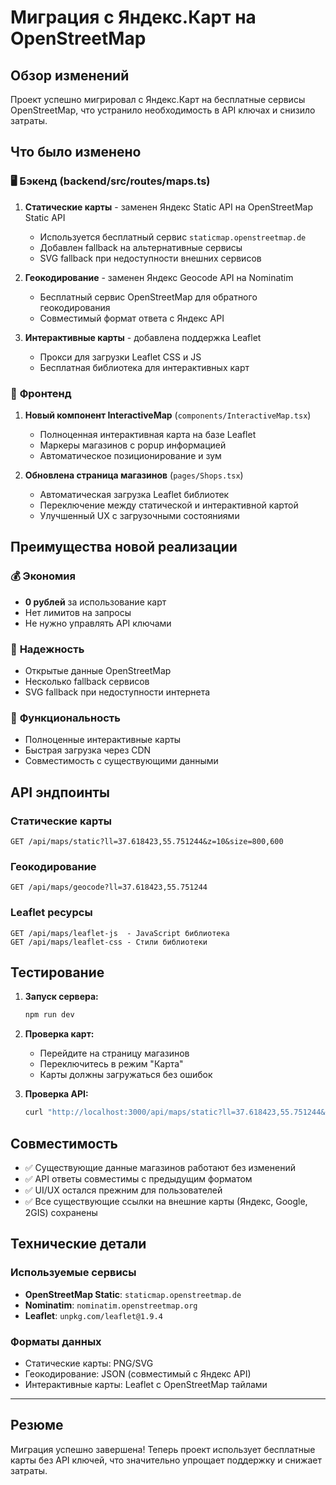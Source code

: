 # Миграция с Яндекс.Карт на OpenStreetMap

## Обзор изменений

Проект успешно мигрировал с Яндекс.Карт на бесплатные сервисы OpenStreetMap, что устранило необходимость в API ключах и снизило затраты.

## Что было изменено

### 🖥️ **Бэкенд (backend/src/routes/maps.ts)**

1. **Статические карты** - заменен Яндекс Static API на OpenStreetMap Static API
   - Используется бесплатный сервис `staticmap.openstreetmap.de`
   - Добавлен fallback на альтернативные сервисы
   - SVG fallback при недоступности внешних сервисов

2. **Геокодирование** - заменен Яндекс Geocode API на Nominatim
   - Бесплатный сервис OpenStreetMap для обратного геокодирования
   - Совместимый формат ответа с Яндекс API

3. **Интерактивные карты** - добавлена поддержка Leaflet
   - Прокси для загрузки Leaflet CSS и JS
   - Бесплатная библиотека для интерактивных карт

### 🎨 **Фронтенд**

1. **Новый компонент InteractiveMap** (`components/InteractiveMap.tsx`)
   - Полноценная интерактивная карта на базе Leaflet
   - Маркеры магазинов с popup информацией
   - Автоматическое позиционирование и зум

2. **Обновлена страница магазинов** (`pages/Shops.tsx`)
   - Автоматическая загрузка Leaflet библиотек
   - Переключение между статической и интерактивной картой
   - Улучшенный UX с загрузочными состояниями

## Преимущества новой реализации

### 💰 **Экономия**
- **0 рублей** за использование карт
- Нет лимитов на запросы
- Не нужно управлять API ключами

### 🚀 **Надежность**
- Открытые данные OpenStreetMap
- Несколько fallback сервисов
- SVG fallback при недоступности интернета

### 🎯 **Функциональность**
- Полноценные интерактивные карты
- Быстрая загрузка через CDN
- Совместимость с существующими данными

## API эндпоинты

### Статические карты
```
GET /api/maps/static?ll=37.618423,55.751244&z=10&size=800,600
```

### Геокодирование
```
GET /api/maps/geocode?ll=37.618423,55.751244
```

### Leaflet ресурсы
```
GET /api/maps/leaflet-js  - JavaScript библиотека
GET /api/maps/leaflet-css - Стили библиотеки
```

## Тестирование

1. **Запуск сервера:**
   ```bash
   npm run dev
   ```

2. **Проверка карт:**
   - Перейдите на страницу магазинов
   - Переключитесь в режим "Карта"
   - Карты должны загружаться без ошибок

3. **Проверка API:**
   ```bash
   curl "http://localhost:3000/api/maps/static?ll=37.618423,55.751244&z=10"
   ```

## Совместимость

- ✅ Существующие данные магазинов работают без изменений
- ✅ API ответы совместимы с предыдущим форматом
- ✅ UI/UX остался прежним для пользователей
- ✅ Все существующие ссылки на внешние карты (Яндекс, Google, 2GIS) сохранены

## Технические детали

### Используемые сервисы
- **OpenStreetMap Static**: `staticmap.openstreetmap.de`
- **Nominatim**: `nominatim.openstreetmap.org`
- **Leaflet**: `unpkg.com/leaflet@1.9.4`

### Форматы данных
- Статические карты: PNG/SVG
- Геокодирование: JSON (совместимый с Яндекс API)
- Интерактивные карты: Leaflet с OpenStreetMap тайлами

---

## Резюме

Миграция успешно завершена! Теперь проект использует бесплатные карты без API ключей, что значительно упрощает поддержку и снижает затраты.
